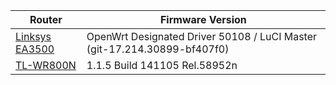 | Router         | Firmware Version                                                         |
|----------------|--------------------------------------------------------------------------|
| [Linksys EA3500]() | OpenWrt Designated Driver 50108 / LuCI Master (git-17.214.30899-bf407f0) |
| [TL-WR800N]()      | 1.1.5 Build 141105 Rel.58952n                                            |
